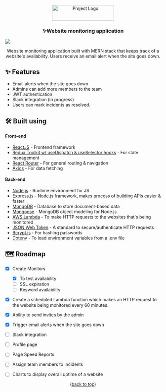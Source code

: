 <a name="readme-top"></a>
<br />
<p align="center">
  <a href="https://bugvilla.herokuapp.com">
    <img src="https://github.com/chathurperera/uptime-monitor/blob/main/frontend/src/assets/images/logo.png" alt="Project Logo" width="200" height="50">
  </a>
  <h3 align="center">✨Website monitoring application</h3>
  <p align="center">
  </p>
</p>

![](https://github.com/chathurperera/uptime-monitor/blob/main/assets/Vite%20%2B%20React.gif)

<p align="center">Website monitoring application built with MERN stack that keeps track of a website's availability. Users receive an email alert when the site goes down.</p>

## ✨ Features

- Email alerts when the site goes down
- Admins can add more members to the team
- JWT authentication
- Slack integration (in progress)
- Users can mark incidents as resolved.


## 🛠 Built using

#### Front-end

- [ReactJS](https://reactjs.org/) - Frontend framework
- [Redux Toolkit w/ useDispatch & useSelector hooks](https://redux.js.org/) - For state management
- [React Router](https://reactrouter.com/) - For general routing & navigation
- [Axios](https://axios-http.com/) - For data fetching

#### Back-end

- [Node.js](https://nodejs.org/en/) - Runtime environment for JS
- [Express.js](https://expressjs.com/) - Node.js framework, makes process of building APIs easier & faster
- [MongoDB](https://www.mongodb.com/) - Database to store document-based data
- [Mongoose](https://mongoosejs.com/) - MongoDB object modeling for Node.js
- [AWS Lambda](https://aws.amazon.com/s3/) - To make HTTP requests to the websites that's being monitored
- [JSON Web Token](https://jwt.io/) - A standard to secure/authenticate HTTP requests
- [Bcrypt.js](https://www.npmjs.com/package/bcryptjs) - For hashing passwords
- [Dotenv](https://www.npmjs.com/package/dotenv) - To load environment variables from a .env file


## 🗺 Roadmap

- [x] Create Monitors
    - [x] To test availability
    - [ ] SSL expiration
    - [ ] Keyword availability
- [x] Create a scheduled Lambda function which makes an HTTP request to the website being monitored every 60 minutes. 
- [x] Ability to send invites by the admin 
- [x] Trigger email alerts when the site goes down
- [ ] Slack integration
- [ ] Profile page
- [ ] Page Speed Reports
- [ ] Assign team members to incidents
- [ ] Charts to display overall uptime of a website


<p align="center">(<a href="#readme-top">back to top</a>)</p>

